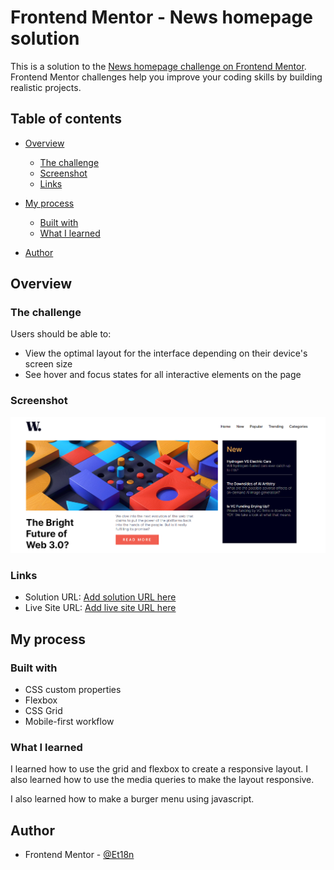# Frontend Mentor - News homepage solution

This is a solution to the [News homepage challenge on Frontend Mentor](https://www.frontendmentor.io/challenges/news-homepage-H6SWTa1MFl). Frontend Mentor challenges help you improve your coding skills by building realistic projects.

## Table of contents

- [Overview](#overview)
  - [The challenge](#the-challenge)
  - [Screenshot](#screenshot)
  - [Links](#links)
- [My process](#my-process)

  - [Built with](#built-with)
  - [What I learned](#what-i-learned)

- [Author](#author)

## Overview

### The challenge

Users should be able to:

- View the optimal layout for the interface depending on their device's screen size
- See hover and focus states for all interactive elements on the page

### Screenshot

![](./SCREENSHOT.png)

### Links

- Solution URL: [Add solution URL here](https://www.frontendmentor.io/solutions/news-homepage-l49mg308OB)
- Live Site URL: [Add live site URL here](https://news-homepage-main-two-lilac.vercel.app/)

## My process

### Built with

- CSS custom properties
- Flexbox
- CSS Grid
- Mobile-first workflow

### What I learned

I learned how to use the grid and flexbox to create a responsive layout. I also learned how to use the media queries to make the layout responsive.

I also learned how to make a burger menu using javascript.

## Author

- Frontend Mentor - [@Et18n](https://www.frontendmentor.io/profile/Et18n)
